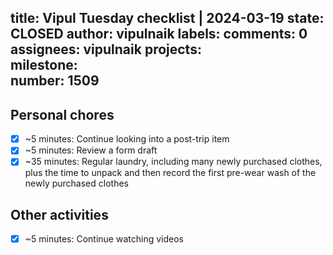 title:	Vipul Tuesday checklist | 2024-03-19
state:	CLOSED
author:	vipulnaik
labels:	
comments:	0
assignees:	vipulnaik
projects:	
milestone:	
number:	1509
--
## Personal chores

- [x] ~5 minutes: Continue looking into a post-trip item
- [x] ~5 minutes: Review a form draft
- [x] ~35 minutes: Regular laundry, including many newly purchased clothes, plus the time to unpack and then record the first pre-wear wash of the newly purchased clothes

## Other activities

- [x] ~5 minutes: Continue watching videos
